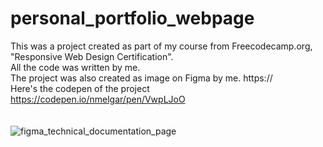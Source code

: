 # personal_portfolio_webpage

This was a project created as part of my course from Freecodecamp.org, "Responsive Web Design Certification".<br>
All the code was written by me.<br>
The project was also created as image on Figma by me. https:// <br>
Here's the codepen of the project https://codepen.io/nmelgar/pen/VwpLJoO  <br>
<br>
<br>
![figma_technical_documentation_page]()
